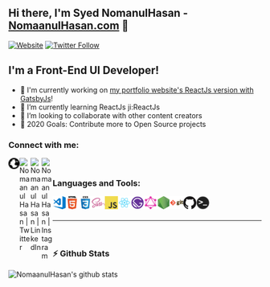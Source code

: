 ## Hi there, I'm Syed NomanulHasan - [NomaanulHasan.com][website] 👋

[![Website](https://img.shields.io/website?label=NomaanulHasan.com&style=for-the-badge&url=https%3A%2F%2Fnomaanulhasan.com)](https://nomaanulhasan.com)
[![Twitter Follow](https://img.shields.io/twitter/follow/NomaanulHasan?color=1DA1F2&logo=twitter&style=for-the-badge)](https://twitter.com/intent/follow?original_referer=https%3A%2F%2Fgithub.com%2FNomaanulHasan&screen_name=NomaanulHasan)

## I'm a Front-End UI Developer!

- 🔭 I'm currently working on [my portfolio website's ReactJs version with GatsbyJs][website]!
- 🌱 I’m currently learning ReactJs ji:ReactJs
- 👯 I’m looking to collaborate with other content creators
- 🥅 2020 Goals: Contribute more to Open Source projects


### Connect with me:

[<img align="left" alt="NomaanulHasan.com" width="22px" src="https://raw.githubusercontent.com/iconic/open-iconic/master/svg/globe.svg" />][website]
<!-- [<img align="left" alt="NomaanulHasan | YouTube" width="22px" src="https://cdn.jsdelivr.net/npm/simple-icons@v3/icons/youtube.svg" />][youtube] -->
[<img align="left" alt="NomaanulHasan | Twitter" width="22px" src="https://cdn.jsdelivr.net/npm/simple-icons@v3/icons/twitter.svg" />][twitter]
[<img align="left" alt="NomaanulHasan | LinkedIn" width="22px" src="https://cdn.jsdelivr.net/npm/simple-icons@v3/icons/linkedin.svg" />][linkedin]
[<img align="left" alt="NomaanulHasan | Instagram" width="22px" src="https://cdn.jsdelivr.net/npm/simple-icons@v3/icons/instagram.svg" />][instagram]

<br />

### Languages and Tools:

<img align="left" alt="Visual Studio Code" width="26px" src="https://raw.githubusercontent.com/github/explore/80688e429a7d4ef2fca1e82350fe8e3517d3494d/topics/visual-studio-code/visual-studio-code.png" /><!--[] [webdevplaylist]-->
<img align="left" alt="HTML5" width="26px" src="https://raw.githubusercontent.com/github/explore/80688e429a7d4ef2fca1e82350fe8e3517d3494d/topics/html/html.png" /><!--[webdevplaylist]-->
<img align="left" alt="CSS3" width="26px" src="https://raw.githubusercontent.com/github/explore/80688e429a7d4ef2fca1e82350fe8e3517d3494d/topics/css/css.png" /><!--[cssplaylist]-->
<img align="left" alt="Sass" width="26px" src="https://raw.githubusercontent.com/github/explore/80688e429a7d4ef2fca1e82350fe8e3517d3494d/topics/sass/sass.png" /><!--[cssplaylist]-->
<img align="left" alt="JavaScript" width="26px" src="https://raw.githubusercontent.com/github/explore/80688e429a7d4ef2fca1e82350fe8e3517d3494d/topics/javascript/javascript.png" /><!--[jsplaylist]-->
<img align="left" alt="React" width="26px" src="https://raw.githubusercontent.com/github/explore/80688e429a7d4ef2fca1e82350fe8e3517d3494d/topics/react/react.png" /><!--[reactplaylist]-->
<img align="left" alt="Gatsby" width="26px" src="https://raw.githubusercontent.com/github/explore/e94815998e4e0713912fed477a1f346ec04c3da2/topics/gatsby/gatsby.png" /><!--[webdevplaylist]-->
<img align="left" alt="GraphQL" width="26px" src="https://raw.githubusercontent.com/github/explore/80688e429a7d4ef2fca1e82350fe8e3517d3494d/topics/graphql/graphql.png" /><!--[webdevplaylist]-->
<img align="left" alt="Node.js" width="26px" src="https://raw.githubusercontent.com/github/explore/80688e429a7d4ef2fca1e82350fe8e3517d3494d/topics/nodejs/nodejs.png" /><!--[webdevplaylist]-->
<img align="left" alt="Git" width="26px" src="https://raw.githubusercontent.com/github/explore/80688e429a7d4ef2fca1e82350fe8e3517d3494d/topics/git/git.png" /><!--[webdevplaylist]-->
<img align="left" alt="GitHub" width="26px" src="https://raw.githubusercontent.com/github/explore/78df643247d429f6cc873026c0622819ad797942/topics/github/github.png" /><!--[webdevplaylist]-->
<img align="left" alt="Terminal" width="26px" src="https://raw.githubusercontent.com/github/explore/80688e429a7d4ef2fca1e82350fe8e3517d3494d/topics/terminal/terminal.png" /><!--[webdevplaylist]-->

<br />
<br />

---

<br />

### :zap: Github Stats
  
![NomaanulHasan's github stats](https://github-readme-stats.vercel.app/api?username=nomaanulhasan&show_icons=true)

[website]: https://NomaanulHasan.com
[twitter]: https://twitter.com/NomaanulHasan
<!-- [youtube]: https://youtube.com/NomaanulHasan -->
[instagram]: https://instagram.com/NomaanulHasan
[linkedin]: https://linkedin.com/in/NomaanulHasan
<!-- [webdevplaylist]: https://www.youtube.com/playlist?list=PLkwxH9e_vrAJ0WbEsFA9W3I1W-g_BTsbt
[jsplaylist]: https://www.youtube.com/playlist?list=PLkwxH9e_vrALRJKu7wfXby3MKeflhTu6B
[cssplaylist]: https://www.youtube.com/playlist?list=PLkwxH9e_vrALSdvZuEh6gqQdmDoDIoqz4
[reactplaylist]: https://www.youtube.com/playlist?list=PLkwxH9e_vrAK4TdffpxKY3QGyHCpxFcQ0 -->
